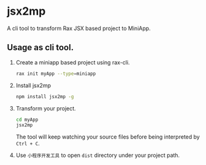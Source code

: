 # jsx2mp

A cli tool to transform Rax JSX based project to MiniApp.

## Usage as cli tool.

1. Create a miniapp based project using rax-cli.
	```bash
	rax init myApp --type=miniapp
	```
	
2. Install jsx2mp
	```bash
	npm install jsx2mp -g
	```
	
3. Transform your project.
	```bash
	cd myApp
	jsx2mp
	```
	The tool will keep watching your source files before being interpreted by `Ctrl + C`.
	
4. Use `小程序开发工具` to open `dist` directory under your project path.
  
